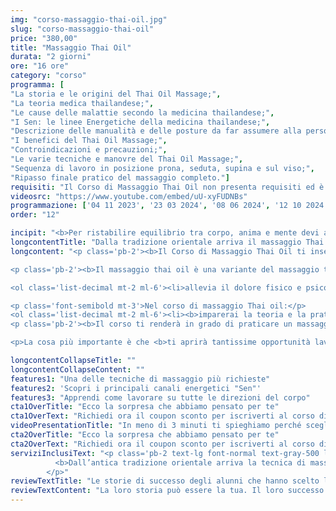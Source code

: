 ```yaml
---
img: "corso-massaggio-thai-oil.jpg"
slug: "corso-massaggio-thai-oil"
price: "380,00"
title: "Massaggio Thai Oil"
durata: "2 giorni"
ore: "16 ore"
category: "corso"
programma: [
"La storia e le origini del Thai Oil Massage;",
"La teoria medica thailandese;",
"Le cause delle malattie secondo la medicina thailandese;",
"I Sen: le linee Energetiche della medicina thailandese;",
"Descrizione delle manualità e delle posture da far assumere alla persona;",
"I benefici del Thai Oil Massage;",
"Controindicazioni e precauzioni;",
"Le varie tecniche e manovre del Thai Oil Massage;",
"Sequenza di lavoro in posizione prona, seduta, supina e sul viso;",
"Ripasso finale pratico del massaggio completo."]
requisiti: "Il Corso di Massaggio Thai Oil non presenta requisiti ed è un corso aperto a tutti."
videosrc: "https://www.youtube.com/embed/uU-xyFUDNBs"
programmazione: ['04 11 2023', '23 03 2024', '08 06 2024', '12 10 2024']    
order: "12"

incipit: "<b>Per ristabilire equilibrio tra corpo, anima e mente devi assolutamente conoscere questa tecnica</b>. Stiamo parlando del corso di massaggio Thai Oil <b>che arricchirà la tua formazione nel mondo del benessere</b>. Cosa aspetti? Richiedi ora info!"
longcontentTitle: "Dalla tradizione orientale arriva il massaggio Thai Oil"            
longcontent: "<p class='pb-2'><b>Il Corso di Massaggio Thai Oil ti insegnerà una tecnica di massaggio che unisce la tradizione orientale</b> del massaggio thailandese <b>con l’utilizzo dell’olio per ottenere un effetto rilassante</b> e armonizzante su tutto l’essere grazie a manovre più dolci, delicate e scorrevoli.</p>

<p class='pb-2'><b>Il massaggio thai oil è una variante del massaggio thailandese tradizionale, che si basa sulla stimolazione dei meridiani energetici e delle linee sen</b> per favorire il flusso dell’energia vitale nel corpo. Ha molti benefici:</p>

<ol class='list-decimal mt-2 ml-6'><li>allevia il dolore fisico e psicofisico;</li><li>rilassa la muscolatura;</li><li>riduce lo stress e le tensioni;</li><li>armonizza le emozioni e le energie; </li><li>nutre la pelle e i tessuti.</li></ol>

<p class='font-semibold mt-3'>Nel corso di massaggio Thai oil:</p>
<ol class='list-decimal mt-2 ml-6'><li><b>imparerai la teoria e la pratica del massaggio thai oil</b>;</li><li>studierai l’anatomia e la fisiologia del sistema energetico;</li><li><b>approfondirai le tecniche di massaggio con le mani e l’olio su tutto il corpo.</b></li></ol>
<p class='pb-2'><b>Il corso ti renderà in grado di praticare un massaggio thai oil efficace e sicuro</b>, ottenendo un’azione rilassante e armonizzante su tutto l’essere.</p>

<p>La cosa più importante è che <b>ti aprirà tantissime opportunità lavorative essendo una delle tecniche di massaggio più richieste nei centri benessere, nei centri termali e dai clienti</b> alla ricerca di benessere e relax.</p>"

longcontentCollapseTitle: ""
longcontentCollapseContent: ""
features1: "Una delle tecniche di massaggio più richieste"
features2: 'Scopri i principali canali energetici "Sen"'
features3: "Apprendi come lavorare su tutte le direzioni del corpo"  
cta1OverTitle: "Ecco la sorpresa che abbiamo pensato per te"
cta1OverText: "Richiedi ora il coupon sconto per iscriverti al corso di massaggio thai oil"
videoPresentationTitle: "In meno di 3 minuti ti spieghiamo perché scegliere il corso di massaggio Thai Oil"
cta2OverTitle: "Ecco la sorpresa che abbiamo pensato per te"
cta2OverText: "Richiedi ora il coupon sconto per iscriverti al corso di massaggio thai oil"
serviziInclusiText: "<p class='pb-2 text-lg font-normal text-gray-500 lg:text-xl sm:px-16 lg:px-48 text-justify'>
          <b>Dall’antica tradizione orientale arriva la tecnica di massaggio thailandese che vede</b> nell’applicazione dell’olio la formula ideale per donare benessere ad anima, corpo e mente. Cosa aspetti? <b>Contattaci ora per iniziare questa fantastica formazione che ti garantirà tantissime opportunità lavorative.</b> 
        </p>"
reviewTextTitle: "Le storie di successo degli alunni che hanno scelto la nostra scuola di massaggio"        
reviewTextContent: "La loro storia può essere la tua. Il loro successo puoi ottenerlo anche tu.<span class='block py-2'>Cosa aspetti? Scegli anche tu di essere finalmente felice del lavoro che scegli.</span>" 
---
```

